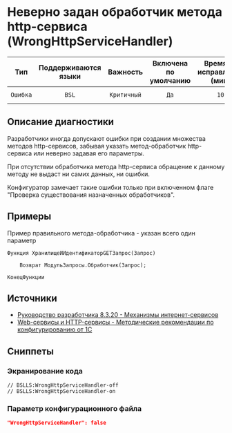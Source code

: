 # Неверно задан обработчик метода http-сервиса (WrongHttpServiceHandler)

|   Тип    |    Поддерживаются<br>языки    |  Важность   |    Включена<br>по умолчанию    |    Время на<br>исправление (мин)    |             Теги              |
|:--------:|:-----------------------------:|:-----------:|:------------------------------:|:-----------------------------------:|:-----------------------------:|
| `Ошибка` |             `BSL`             | `Критичный` |              `Да`              |                `10`                 |    `suspicious`<br>`error`    |

<!-- Блоки выше заполняются автоматически, не трогать -->
## Описание диагностики
<!-- Описание диагностики заполняется вручную. Необходимо понятным языком описать смысл и схему работу -->
Разработчики иногда допускают ошибки при создании множества методов http-сервисов, забывая указать метод-обработчик http-сервиса или неверно задавая его параметры.

При отсутствии обработчика метода http-сервиса обращение к данному методу не выдаст ни самих данных, ни ошибки.

Конфигуратор замечает такие ошибки только при включенном флаге "Проверка существования назначенных обработчиков".

## Примеры
<!-- В данном разделе приводятся примеры, на которые диагностика срабатывает, а также можно привести пример, как можно исправить ситуацию -->
Пример правильного метода-обработчика - указан всего один параметр
```bsl
Функция ХранилищеИИдентификаторGETЗапрос(Запрос)
	
	Возврат МодульЗапросы.Обработчик(Запрос);
	
КонецФункции
```

## Источники
<!-- Необходимо указывать ссылки на все источники, из которых почерпнута информация для создания диагностики -->
<!-- Примеры источников

* Источник: [Стандарт: Тексты модулей](https://its.1c.ru/db/v8std#content:456:hdoc)
* Полезная информация: [Отказ от использования модальных окон](https://its.1c.ru/db/metod8dev#content:5272:hdoc)
* Источник: [Cognitive complexity, ver. 1.4](https://www.sonarsource.com/docs/CognitiveComplexity.pdf) -->
* [Руководство разработчика 8.3.20 - Механизмы интернет-сервисов](https://its.1c.ru/db/v8320doc#bookmark:dev:TI000000783)
* [Web-сервисы и HTTP-сервисы - Методические рекомендации по конфигурированию от 1С](https://its.1c.ru/db/metod8dev/browse/13/-1/1989/2565/2567/2590)

## Сниппеты

<!-- Блоки ниже заполняются автоматически, не трогать -->
### Экранирование кода

```bsl
// BSLLS:WrongHttpServiceHandler-off
// BSLLS:WrongHttpServiceHandler-on
```

### Параметр конфигурационного файла

```json
"WrongHttpServiceHandler": false
```
